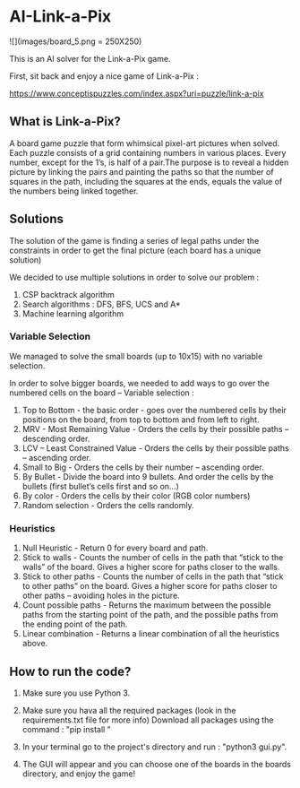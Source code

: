 # AI-Link-a-Pix

![](images/board_5.png = 250X250)

This is an AI solver for the Link-a-Pix game. 

First, sit back and enjoy a nice game of Link-a-Pix :

https://www.conceptispuzzles.com/index.aspx?uri=puzzle/link-a-pix

## What is Link-a-Pix?

A board game puzzle that form whimsical pixel-art pictures when solved. Each puzzle consists of a grid containing numbers in various places.
Every number, except for the 1’s, is half of a pair.The purpose is to reveal a hidden picture by linking the pairs and painting the paths 
so that the number of squares in the path, including the squares at the ends, equals the value of the numbers being linked together. 


## Solutions 

The solution of the game is finding a series of legal paths under the constraints in order to get the final picture (each board has a unique solution)

We decided to use multiple solutions in order to solve our problem : 

1. CSP backtrack algorithm
2. Search algorithms : DFS, BFS, UCS and A*
3. Machine learning algorithm 

### Variable Selection
We managed to solve the small boards (up to 10x15) with no variable selection. 

In order to solve bigger boards, we needed to add ways to go over the numbered cells on the board – Variable selection : 

1. Top to Bottom - the basic order -  goes over the numbered cells by their positions on the board, from top to bottom and from left to right. 
2. MRV - Most Remaining Value - Orders the cells by their possible paths – descending order. 
3. LCV – Least Constrained Value - Orders the cells by their possible paths – ascending order.
4. Small to Big - Orders the cells by their number – ascending order. 
5. By Bullet - Divide the board into 9 bullets. And order the cells by the bullets (first bullet’s cells first and so on…) 
6. By color - Orders the cells by their color (RGB color numbers)
7. Random selection - Orders the cells randomly.

### Heuristics
1. Null Heuristic - Return 0 for every board and path. 
2. Stick to walls - Counts the number of cells in the path that “stick to the walls” of the board. Gives a higher score for paths closer to the walls.
3. Stick to other paths - Counts the number of cells in the path that “stick to other paths” on the board. Gives a higher score for paths closer to other paths – avoiding holes in the picture.
4. Count possible paths - Returns the maximum between the possible paths from the starting point of the path, and the possible paths from the ending point of the path. 
5. Linear combination - Returns a linear combination of all the heuristics above. 

## How to run the code?

1. Make sure you use Python 3. 
2. Make sure you hava all the required packages (look in the requirements.txt file for more info) 
            Download all packages using the command : "pip install <package>"
            
3. In your terminal go to the project's directory and run : "python3 gui.py". 
4. The GUI will appear and you can choose one of the boards in the boards directory, and enjoy the game! 








